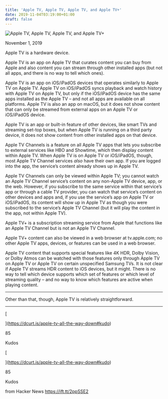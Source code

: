 ```yaml
---
title: 'Apple TV, Apple TV, Apple TV, and Apple TV+'
date: 2019-11-04T03:19:00+01:00
draft: false
---
```


![](https://svbtleusercontent.com/qe2ZNuMfFHb3h7KYLJvAhM11320xsuap_large.png "Apple TV, Apple TV, Apple TV, and Apple TV+")  

November 1, 2019

‪Apple TV is a hardware device.

‪Apple TV is an app on Apple TV that curates content you can buy from Apple and also content you can stream through other installed apps (but not all apps, and there is no way to tell which ones).

Apple TV is an app on iOS/iPadOS devices that operates similarly to Apple TV on Apple TV. Apple TV on iOS/iPadOS syncs playback and watch history with Apple TV on Apple TV, but only if the iOS/iPadOS device has the same apps installed as the Apple TV – and not all apps are available on all platforms. Apple TV is also an app on macOS, but it does not show content that can only be streamed from external apps on an Apple TV or iOS/iPadOS device.

Apple TV is an app or built-in feature of other devices, like smart TVs and streaming set-top boxes, but when Apple TV is running on a third party device, it does not show content from other installed apps on that device.

Apple TV Channels is a feature on all Apple TV apps that lets you subscribe to external services like HBO and Showtime, which then display content within Apple TV. When Apple TV is on Apple TV or iOS/iPadOS, though, most Apple TV Channel services _also_ have their own app. If you are logged into the app, the service’s content already shows up in Apple TV.

Apple TV Channels can only be viewed within Apple TV; you cannot watch an Apple TV Channel service’s content on any non-Apple TV device, app, or the web. However, if you subscribe to the same service within that service’s app or through a cable TV provider, you can watch that service’s content on other devices and apps and, if you use the service’s app on Apple TV or iOS/iPadOS, its content will show up in Apple TV as though you were subscribed to the service’s Apple TV Channel (but it will play the content in the app, not within Apple TV).

Apple TV+ is a subscription streaming service from Apple that functions like an Apple TV Channel but is not an Apple TV Channel.

Apple TV+ content can also be viewed in a web browser at tv.apple.com; no other Apple TV apps, devices, or features can be used in a web browser.

Apple TV content that supports special features like 4K HDR, Dolby Vision, or Dolby Atmos can be watched with those features only through Apple TV on Apple TV or Apple TV on certain unspecified Samsung TVs. It is not clear if Apple TV streams HDR content to iOS devices, but it might. There is no way to tell which device supports which set of features or which level of streaming quality – and no way to know which features are active when playing content.

* * *

Other than that, though, Apple TV is relatively straightforward.

* * *

[

](https://dcurt.is/apple-tv-all-the-way-down#kudo)

85

Kudos

[

](https://dcurt.is/apple-tv-all-the-way-down#kudo)

85

Kudos

  
  
from Hacker News https://ift.tt/2ppSSE2